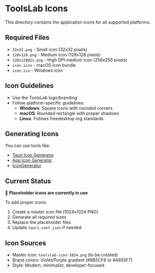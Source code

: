 # ToolsLab Icons

This directory contains the application icons for all supported platforms.

## Required Files

- `32x32.png` - Small icon (32x32 pixels)
- `128x128.png` - Medium icon (128x128 pixels)
- `128x128@2x.png` - High DPI medium icon (256x256 pixels)
- `icon.icns` - macOS icon bundle
- `icon.ico` - Windows icon

## Icon Guidelines

- Use the ToolsLab logo/branding
- Follow platform-specific guidelines:
  - **Windows**: Square icons with rounded corners
  - **macOS**: Rounded rectangle with proper shadows
  - **Linux**: Follows freedesktop.org standards

## Generating Icons

You can use tools like:

- [Tauri Icon Generator](https://github.com/tauri-apps/tauri/tree/dev/tooling/cli/src/interface/rust/icon.rs)
- [App Icon Generator](https://www.appicon.build/)
- [IconGenerator](https://icon.kitchen/)

## Current Status

🚧 **Placeholder icons are currently in use**

To add proper icons:

1. Create a master icon file (1024x1024 PNG)
2. Generate all required sizes
3. Replace the placeholder files
4. Update `tauri.conf.json` if needed

## Icon Sources

- Master icon: `toolslab-icon-1024.png` (to be created)
- Brand colors: Violet/Purple gradient (#8B5CF6 to #A855F7)
- Style: Modern, minimalist, developer-focused
